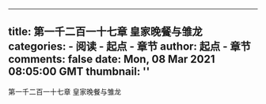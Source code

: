 
---
title: 第一千二百一十七章 皇家晚餐与雏龙
categories: 
    - 阅读
    - 起点 - 章节
author: 起点 - 章节
comments: false
date: Mon, 08 Mar 2021 08:05:00 GMT
thumbnail: ''
---

<div>   
第一千二百一十七章 皇家晚餐与雏龙  
</div>
            